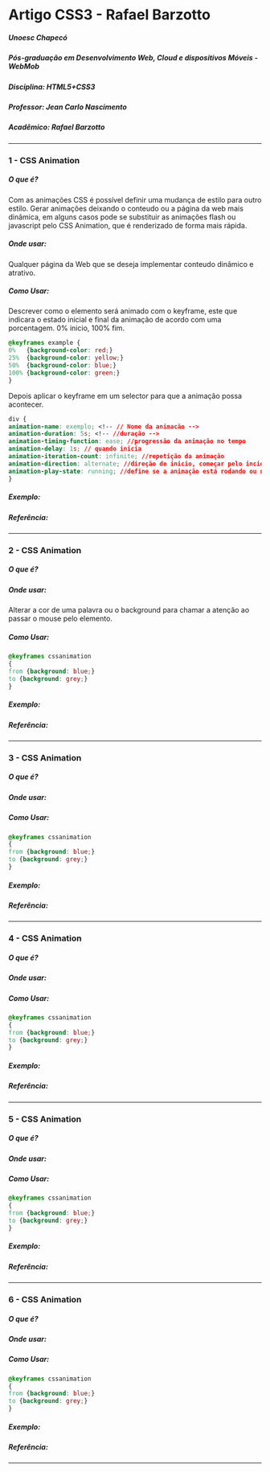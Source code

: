 # Artigo CSS3 - Rafael Barzotto

##### Unoesc Chapecó
##### Pós-graduação em Desenvolvimento Web, Cloud e dispositivos Móveis - WebMob
##### Disciplina: HTML5+CSS3
##### Professor: Jean Carlo Nascimento
##### Acadêmico: Rafael Barzotto
----------------
### 1 - CSS Animation

##### O que é?
Com as animações CSS é possível definir uma mudança de estilo para outro estilo.
Gerar animações deixando o conteudo ou a página da web mais dinâmica, em alguns casos
pode se substituir as animações flash ou javascript pelo CSS Animation, que é renderizado de forma mais rápida.


##### Onde usar:
Qualquer página da Web que se deseja implementar conteudo dinâmico e atrativo.

##### Como Usar:
Descrever como o elemento será animado com o keyframe, este que indicara o estado inicial e final da animação de acordo
com uma porcentagem. 0% inicio, 100% fim.

```css
@keyframes example {
0%   {background-color: red;}
25%  {background-color: yellow;}
50%  {background-color: blue;}
100% {background-color: green;}
}
```

Depois aplicar o keyframe em um selector para que a animação possa acontecer.

```css
div {
animation-name: exemplo; <!-- // Nome da animacão -->
animation-duration: 5s; <!-- //duração -->
animation-timing-function: ease; //progressão da animação no tempo
animation-delay: 1s; // quando inicia
animation-iteration-count: infinite; //repetição da animação
animation-direction: alternate; //direção de inicio, começar pelo incio ou pelo final 
animation-play-state: running; //define se a animação está rodando ou nao
}
```

##### Exemplo:

##### Referência:
----------------
### 2 - CSS Animation

##### O que é?

##### Onde usar:
Alterar a cor de uma palavra ou o background para chamar a atenção ao passar o mouse pelo elemento.

##### Como Usar:

```css
@keyframes cssanimation
{
from {background: blue;}
to {background: grey;}
}
```

##### Exemplo:

##### Referência:
----------------
### 3 - CSS Animation

##### O que é?

##### Onde usar:

##### Como Usar:

```css
@keyframes cssanimation
{
from {background: blue;}
to {background: grey;}
}
```

##### Exemplo:

##### Referência:
----------------
### 4 - CSS Animation

##### O que é?

##### Onde usar:

##### Como Usar:

```css
@keyframes cssanimation
{
from {background: blue;}
to {background: grey;}
}
```

##### Exemplo:

##### Referência:
----------------
### 5 - CSS Animation

##### O que é?

##### Onde usar:

##### Como Usar:

```css
@keyframes cssanimation
{
from {background: blue;}
to {background: grey;}
}
```

##### Exemplo:

##### Referência:
----------------
### 6 - CSS Animation

##### O que é?

##### Onde usar:

##### Como Usar:

```css
@keyframes cssanimation
{
from {background: blue;}
to {background: grey;}
}
```

##### Exemplo:

##### Referência:
----------------


